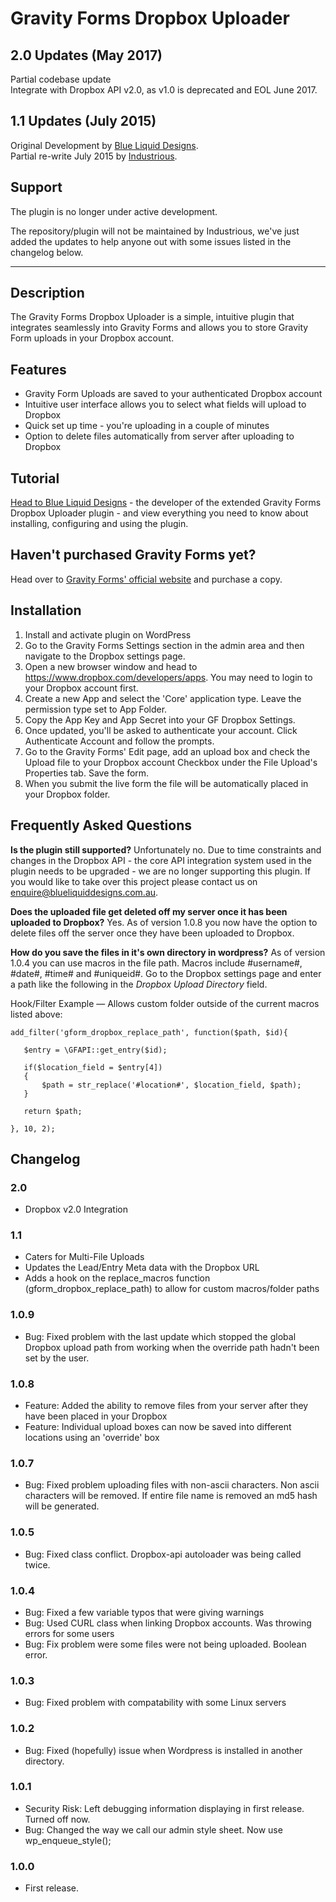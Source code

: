# Gravity Forms Dropbox Uploader #

## 2.0 Updates (May 2017) ##

Partial codebase update   
Integrate with Dropbox API v2.0, as v1.0 is deprecated and EOL June 2017.

## 1.1 Updates (July 2015) ##

Original Development by [Blue Liquid Designs](http://www.blueliquiddesigns.com.au).  
Partial re-write July 2015 by [Industrious](http://industrious.agency).

## Support ##

The plugin is no longer under active development.
  
The repository/plugin will not be maintained by Industrious, we've just added the updates to help anyone out with some issues listed in the changelog below.

* * *

## Description ##
The Gravity Forms Dropbox Uploader is a simple, intuitive plugin that integrates seamlessly into Gravity Forms and allows you to store Gravity Form uploads in your Dropbox account.

## Features ##
*    Gravity Form Uploads are saved to your authenticated Dropbox account
*    Intuitive user interface allows you to select what fields will upload to Dropbox
*    Quick set up time - you're uploading in a couple of minutes
*    Option to delete files automatically from server after uploading to Dropbox

## Tutorial ##
[Head to Blue Liquid Designs](http://www.blueliquiddesigns.com.au/index.php/gravity-forms-dropbox-uploader/) - the developer of the extended Gravity Forms Dropbox Uploader plugin - and view everything you need to know about installing, configuring and using the plugin.

## Haven't purchased Gravity Forms yet? ##
Head over to [Gravity Forms' official website](https://www.e-junkie.com/ecom/gb.php?cl#54585&c#ib&aff#235154) and purchase a copy.

## Installation ##

1. Install and activate plugin on WordPress
2. Go to the Gravity Forms Settings section in the admin area and then navigate to the Dropbox settings page.
3. Open a new browser window and head to https://www.dropbox.com/developers/apps. You may need to login to your Dropbox account first.
4. Create a new App and select the 'Core' application type. Leave the permission type set to App Folder.
5. Copy the App Key and App Secret into your GF Dropbox Settings.
6. Once updated, you'll be asked to authenticate your account. Click Authenticate Account and follow the prompts.
7. Go to the Gravity Forms' Edit page, add an upload box and check the Upload file to your Dropbox account Checkbox under the File Upload's Properties tab. Save the form.
8. When you submit the live form the file will be automatically placed in your Dropbox folder.

## Frequently Asked Questions ##

**Is the plugin still supported?**
Unfortunately no. Due to time constraints and changes in the Dropbox API - the core API integration system used in the plugin needs to be upgraded - we are no longer supporting this plugin. If you would like to take over this project please contact us on enquire@blueliquiddesigns.com.au.

**Does the uploaded file get deleted off my server once it has been uploaded to Dropbox?**
Yes. As of version 1.0.8 you now have the option to delete files off the server once they have been uploaded to Dropbox.

**How do you save the files in it's own directory in wordpress?**
As of version 1.0.4 you can use macros in the file path. Macros include #username#, #date#, #time# and #uniqueid#. Go to the Dropbox settings page and enter a path like the following in the *Dropbox Upload Directory* field.  

Hook/Filter Example — Allows custom folder outside of the current macros listed above:
 
	add_filter('gform_dropbox_replace_path', function($path, $id){
	
	   $entry = \GFAPI::get_entry($id);
	
	   if($location_field = $entry[4])
	   {
	       $path = str_replace('#location#', $location_field, $path);
	   }
	
	   return $path;
	
	}, 10, 2);

## Changelog ##

### 2.0 ###

*    Dropbox v2.0 Integration

### 1.1 ###

*    Caters for Multi-File Uploads
*    Updates the Lead/Entry Meta data with the Dropbox URL
*    Adds a hook on the replace_macros function (gform_dropbox_replace_path) to allow for custom macros/folder paths

### 1.0.9 ###
* Bug: Fixed problem with the last update which stopped the global Dropbox upload path from working when the override path hadn't been set by the user.

### 1.0.8 ###
* Feature: Added the ability to remove files from your server after they have been placed in your Dropbox
* Feature: Individual upload boxes can now be saved into different locations using an 'override' box

### 1.0.7 ###
* Bug: Fixed problem uploading files with non-ascii characters. Non ascii characters will be removed. If entire file name is removed an md5 hash will be generated. 

### 1.0.5 ###
* Bug: Fixed class conflict. Dropbox-api autoloader was being called twice.

### 1.0.4 ###
* Bug: Fixed a few variable typos that were giving warnings
* Bug: Used CURL class when linking Dropbox accounts. Was throwing errors for some users
* Bug: Fix problem were some files were not being uploaded. Boolean error.

### 1.0.3 ###
* Bug: Fixed problem with compatability with some Linux servers

### 1.0.2 ###
* Bug: Fixed (hopefully) issue when Wordpress is installed in another directory. 

### 1.0.1 ###
* Security Risk: Left debugging information displaying in first release. Turned off now.
* Bug: Changed the way we call our admin style sheet. Now use wp_enqueue_style();

### 1.0.0 ###
* First release. 
